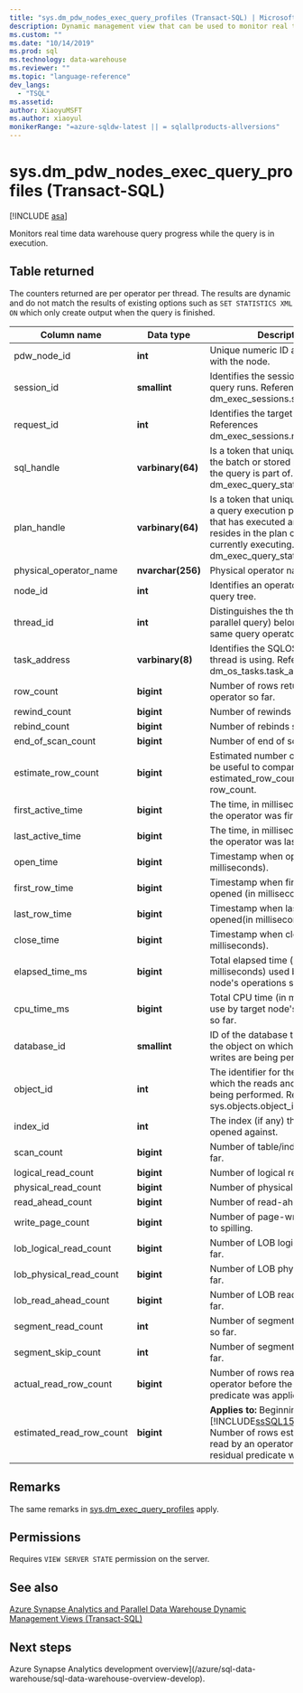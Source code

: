 ```yaml
---
title: "sys.dm_pdw_nodes_exec_query_profiles (Transact-SQL) | Microsoft Docs"
description: Dynamic management view that can be used to monitor real time data warehouse query progress while the query is in execution.
ms.custom: ""
ms.date: "10/14/2019"
ms.prod: sql 
ms.technology: data-warehouse
ms.reviewer: ""
ms.topic: "language-reference"
dev_langs: 
  - "TSQL"
ms.assetid: 
author: XiaoyuMSFT 
ms.author: xiaoyul
monikerRange: "=azure-sqldw-latest || = sqlallproducts-allversions"
---
```


# sys.dm_pdw_nodes_exec_query_profiles (Transact-SQL)

[!INCLUDE [asa](../../includes/applies-to-version/asa.md)]

Monitors real time data warehouse query progress while the query is in execution.   
  
## Table returned
  
The counters returned are per operator per thread. The results are dynamic and do not match the results of existing options such as `SET STATISTICS XML ON` which only create output when the query is finished.  
  
|Column name|Data type|Description|  
|-----------------|---------------|-----------------|  
|pdw_node_id|**int**|Unique numeric ID associated with the node.|
|session_id|**smallint**|Identifies the session in which this query runs. References dm_exec_sessions.session_id.|  
|request_id|**int**|Identifies the target request. References dm_exec_sessions.request_id.|  
|sql_handle|**varbinary(64)**|Is a token that uniquely identifies the batch or stored procedure that the query is part of. References dm_exec_query_stats.sql_handle.|  
|plan_handle|**varbinary(64)**|Is a token that uniquely identifies a query execution plan for a batch that has executed and its plan resides in the plan cache, or is currently executing. References dm_exec_query_stats.plan_handle.|  
|physical_operator_name|**nvarchar(256)**|Physical operator name.|  
|node_id|**int**|Identifies an operator node in the query tree.|  
|thread_id|**int**|Distinguishes the threads (for a parallel query) belonging to the same query operator node.|  
|task_address|**varbinary(8)**|Identifies the SQLOS task that this thread is using. References dm_os_tasks.task_address.|  
|row_count|**bigint**|Number of rows returned by the operator so far.|  
|rewind_count|**bigint**|Number of rewinds so far.|  
|rebind_count|**bigint**|Number of rebinds so far.|  
|end_of_scan_count|**bigint**|Number of end of scans so far.|  
|estimate_row_count|**bigint**|Estimated number of rows. It can be useful to compare to estimated_row_count to the actual row_count.|  
|first_active_time|**bigint**|The time, in milliseconds, when the operator was first called.|  
|last_active_time|**bigint**|The time, in milliseconds, when the operator was last called.|  
|open_time|**bigint**|Timestamp when open (in milliseconds).|  
|first_row_time|**bigint**|Timestamp when first row was opened (in milliseconds).|  
|last_row_time|**bigint**|Timestamp when last row was opened(in milliseconds).|  
|close_time|**bigint**|Timestamp when close (in milliseconds).|  
|elapsed_time_ms|**bigint**|Total elapsed time (in milliseconds) used by the target node's operations so far.|  
|cpu_time_ms|**bigint**|Total CPU time (in milliseconds) use by target node's operations so far.|  
|database_id|**smallint**|ID of the database that contains the object on which the reads and writes are being performed.|  
|object_id|**int**|The identifier for the object on which the reads and writes are being performed. References sys.objects.object_id.|  
|index_id|**int**|The index (if any) the rowset is opened against.|  
|scan_count|**bigint**|Number of table/index scans so far.|  
|logical_read_count|**bigint**|Number of logical reads so far.|  
|physical_read_count|**bigint**|Number of physical reads so far.|  
|read_ahead_count|**bigint**|Number of read-aheads so far.|  
|write_page_count|**bigint**|Number of page-writes so far due to spilling.|  
|lob_logical_read_count|**bigint**|Number of LOB logical reads so far.|  
|lob_physical_read_count|**bigint**|Number of LOB physical reads so far.|  
|lob_read_ahead_count|**bigint**|Number of LOB read-aheads so far.|  
|segment_read_count|**int**|Number of segment read-aheads so far.|  
|segment_skip_count|**int**|Number of segments skipped so far.| 
|actual_read_row_count|**bigint**|Number of rows read by an operator before the residual predicate was applied.| 
|estimated_read_row_count|**bigint**|**Applies to:** Beginning with [!INCLUDE[ssSQL15_md](../../includes/sssql15-md.md)] SP1. <br/>Number of rows estimated to be read by an operator before the residual predicate was applied.|  
  
## Remarks

The same remarks in [sys.dm_exec_query_profiles](./sys-dm-exec-query-profiles-transact-sql.md?view=sql-server-ver15) apply.  

## Permissions  
 Requires `VIEW SERVER STATE` permission on the server.  

## See also

 [Azure Synapse Analytics and Parallel Data Warehouse Dynamic Management Views &#40;Transact-SQL&#41;](../../relational-databases/system-dynamic-management-views/sql-and-parallel-data-warehouse-dynamic-management-views.md)  
   

 ## Next steps 

Azure Synapse Analytics development overview](/azure/sql-data-warehouse/sql-data-warehouse-overview-develop).